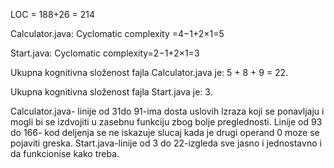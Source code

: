 LOC  =  188+26  = 214

Calculator.java:  Cyclomatic complexity =4−1+2×1=5

Start.java: Cyclomatic complexity=2−1+2×1=3

Ukupna kognitivna složenost fajla Calculator.java je: 5 + 8 + 9 = 22.

Ukupna kognitivna složenost fajla Start.java je: 3.



Calculator.java-  linije od 31do 91-ima dosta uslovih lzraza koji se ponavljaju i mogli bi se izdvojiti u zasebnu funkciju zbog bolje preglednosti.
Linije od 93 do 166- kod deljenja se ne iskazuje slucaj kada je drugi operand 0 moze se pojaviti greska.
Start.java-linije od 3 do 22-izgleda sve jasno i jednostavno i da funkcionise kako treba.
